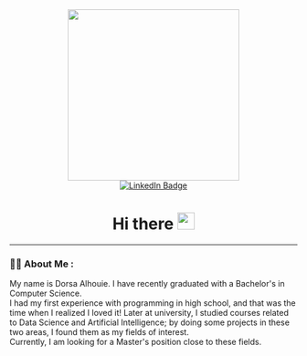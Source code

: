 <div id="header" align="center">
  <img src="https://media.giphy.com/media/hpXdHPfFI5wTABdDx9/giphy.gif" width="300"/>
</div>

<div id="badges" align="center">
  <a href="https://www.linkedin.com/in/dorsaalhouei/">
    <img src="https://img.shields.io/badge/LinkedIn-blue?style=for-the-badge&logo=linkedin&logoColor=white" alt="LinkedIn Badge"/>
  </a>
</div>

<h1 align="center">
  Hi there
  <img src="https://media.giphy.com/media/hvRJCLFzcasrR4ia7z/giphy.gif" width="30px"/>
</h1>

---

### :woman_technologist: About Me :

My name is Dorsa Alhouie. I have recently graduated with a Bachelor's in Computer Science. <br>
I had my first experience with programming in high school, and that was the time when I realized I loved it! Later at university, I studied courses related to Data Science and Artificial Intelligence; by doing some projects in these two areas, I found them as my fields of interest.<br>
Currently, I am looking for a Master's position close to these fields.





